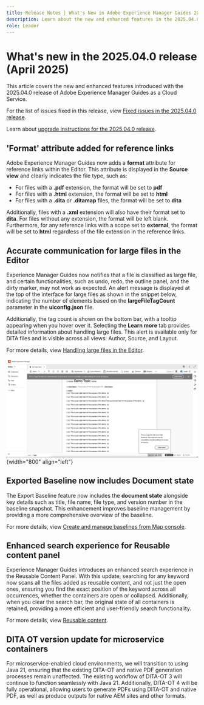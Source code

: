 ```yaml
---
title: Release Notes | What's New in Adobe Experience Manager Guides 2025.04.0 release
description: Learn about the new and enhanced features in the 2025.04.0 release of Adobe Experience Manager Guides
role: Leader
---
```

# What's new in the 2025.04.0 release (April 2025)

This article covers the new and enhanced features introduced with the 2025.04.0 release of Adobe Experience Manager Guides as a Cloud Service.

For the list of issues fixed in this release, view [Fixed issues in the 2025.04.0 release](fixed-issues-2025-04-0.md).

Learn about [upgrade instructions for the 2025.04.0  release](../release-info/upgrade-instructions-2025-04-0.md).

## 'Format' attribute added for reference links

Adobe Experience Manager Guides now adds a **format** attribute for reference links within the Editor. This attribute is displayed in the **Source view** and clearly indicates the file type, such as:

- For files with a **.pdf** extension, the format will be set to **pdf**
- For files with a **.html** extension, the format will be set to **html**
- For files with a **.dita** or **.ditamap** files, the format will be set to **dita**

Additionally, files with a **.xml** extension will also have their format set to **dita**. For files without any extension, the format will be left blank. Furthermore, for any reference links  with a scope set to **external**, the format will be set to **html** regardless of the file extension in the reference links.


## Accurate communication for large files in the Editor 

Experience Manager Guides now notifies that a file is classified as large file, and certain functionalities, such as undo, redo, the outline panel, and the dirty marker, may not work as expected. An alert message is displayed at the top of the interface for large files as shown in the snippet below, indicating the number of elements based on the **largeFileTagCount** parameter in the **uiconfig.json** file. 

Additionally, the tag count is shown on the bottom bar, with a tooltip appearing when you hover over it. Selecting the **Learn more** tab provides detailed information about handling large files. This alert is available only for DITA files and is visible across all views: Author, Source, and Layout.

For more details, view [Handling large files in the Editor](../user-guide/web-editor-other-features.md#handling-large-files-in-the-editor). 

![](assets/add-toast-tag-count.png){width="800" align="left"}

## Exported Baseline now includes Document state

The Export Baseline feature now includes the **document state** alongside key details such as title, file name, file type, and version number in the baseline snapshot. This enhancement improves baseline management by providing a more comprehensive overview of the baseline.

For more details, view [Create and manage baselines from Map console](../user-guide/web-editor-baseline.md#manage-baselines).

## Enhanced search experience for Reusable content panel

Experience Manager Guides introduces an enhanced search experience in the Reusable Content Panel. With this update, searching for any keyword now scans all the files added as reusable content, and not just the open ones, ensuring you find the exact position of the keyword across all occurrences, whether the containers are open or collapsed. Additionally, when you clear the search bar, the original state of all containers is retained, providing a more efficient and user-friendly search functionality.

For more details, view [Reusable content](../user-guide/web-editor-features.md#reusable-content).


## DITA OT version update for microservice containers

For microservice-enabled cloud environments, we will transition to using Java 21, ensuring that the existing DITA-OT and native PDF generation processes remain unaffected. The existing workflow of DITA-OT 3 will continue to function seamlessly with Java 21.  Additionally, DITA-OT 4  will be fully operational, allowing users to generate PDFs using DITA-OT and native PDF, as well as produce outputs for native AEM sites and other formats.